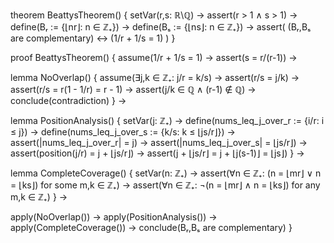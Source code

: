 theorem BeattysTheorem() {
  setVar(r,s: ℝ\ℚ) →
  assert(r > 1 ∧ s > 1) →
  define(Bᵣ := {⌊nr⌋: n ∈ ℤ₊}) →
  define(Bₛ := {⌊ns⌋: n ∈ ℤ₊}) →
  assert(
    (Bᵣ,Bₛ are complementary) ↔ (1/r + 1/s = 1)
  )
}

proof BeattysTheorem() {
  assume(1/r + 1/s = 1) →
  assert(s = r/(r-1)) →
  
  lemma NoOverlap() {
    assume(∃j,k ∈ ℤ₊: j/r = k/s) →
    assert(r/s = j/k) →
    assert(r/s = r(1 - 1/r) = r - 1) →
    assert(j/k ∈ ℚ ∧ (r-1) ∉ ℚ) →
    conclude(contradiction)
  } →

  lemma PositionAnalysis() {
    setVar(j: ℤ₊) →
    define(nums_leq_j_over_r := {i/r: i ≤ j}) →
    define(nums_leq_j_over_s := {k/s: k ≤ ⌊js/r⌋}) →
    assert(|nums_leq_j_over_r| = j) →
    assert(|nums_leq_j_over_s| = ⌊js/r⌋) →
    assert(position(j/r) = j + ⌊js/r⌋) →
    assert(j + ⌊js/r⌋ = j + ⌊j(s-1)⌋ = ⌊js⌋)
  } →

  lemma CompleteCoverage() {
    setVar(n: ℤ₊) →
    assert(∀n ∈ ℤ₊: (n = ⌊mr⌋ ∨ n = ⌊ks⌋) for some m,k ∈ ℤ₊) →
    assert(∀n ∈ ℤ₊: ¬(n = ⌊mr⌋ ∧ n = ⌊ks⌋) for any m,k ∈ ℤ₊)
  } →

  apply(NoOverlap()) →
  apply(PositionAnalysis()) →
  apply(CompleteCoverage()) →
  conclude(Bᵣ,Bₛ are complementary)
}